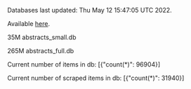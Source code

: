 Databases last updated: Thu May 12 15:47:05 UTC 2022. 

Available [here](https://github.com/cbeauhilton/ash-db/releases).


35M	abstracts_small.db

265M	abstracts_full.db

Current number of items in db:
[{"count(*)": 96904}]

Current number of scraped items in db:
[{"count(*)": 31940}]
